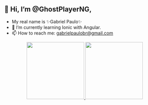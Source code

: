 ## 👋 Hi, I’m @GhostPlayerNG, 
- My real name is ✨Gabriel Paulo✨
- 🌱 I’m currently learning Ionic with Angular.
- 📫 How to reach me: gabrielpaulobr@gmail.com
<!---
não está completo...
is not complete....
--->
<div align="center">
  <a href="https://github.com/GhostPlayerNG">
  <img height="180em" src="https://github-readme-stats.vercel.app/api?username=GhostPlayerNG&show_icons=true&theme=dracula&include_all_commits=true&count_private=true"/>
  <img height="180em" src="https://github-readme-stats.vercel.app/api/top-langs/?username=GhostPlayerNG&layout=compact&langs_count=7&theme=dracula"/>
  
</div>
